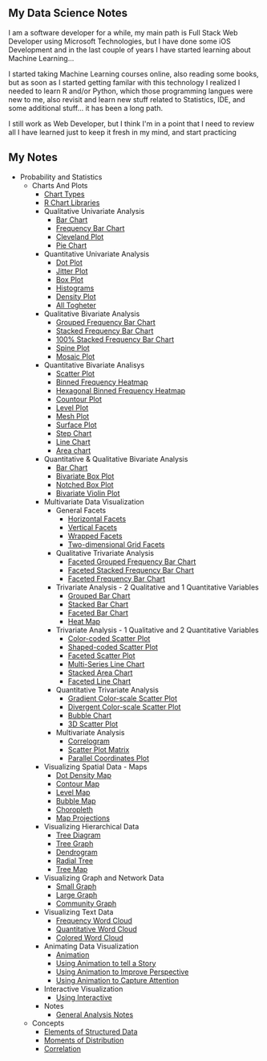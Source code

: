 ## My Data Science Notes

I am a software developer for a while, my main path is Full Stack Web Developer using Microsoft Technologies, but I have done some iOS Development and in the last couple of years I have started learning about Machine Learning...

I started taking Machine Learning courses online, also reading some books, but as soon as I started getting familar with this technology I realized I needed to learn R and/or Python, which those programming langues were new to me, also revisit and learn new stuff related to Statistics, IDE, and some additional stuff... it has been a long path.

I still work as Web Developer, but I think I'm in a point that I need to review all I have learned just to keep it fresh in my mind, and start practicing

## My Notes

* Probability and Statistics
  * Charts And Plots
    * [Chart Types](/pages/statistics/charts/chart_types.md)
    * [R Chart Libraries](/pages/statistics/charts/r_chart_libraries.md)
    * Qualitative Univariate Analysis
      * [Bar Chart](/pages/statistics/charts/bar_chart.md)
      * [Frequency Bar Chart](frequency_bar_chart.md)
      * [Cleveland Plot](cleveland_dot_chart.md)
      * [Pie Chart](pie_chart.md)
    * Quantitative Univariate Analysis
      * [Dot Plot](pages/statistics/charts/dot_plot.md)
      * [Jitter Plot](pages/statistics/charts/jitter_plot.md)
      * [Box Plot](pages/statistics/charts/box_plot.md)
      * [Histograms](/pages/statistics/charts/histograms.md)
      * [Density Plot](pages/statistics/charts/density_plot.md)
      * [All Togheter](pages/statistics/charts/quantitative_univariate_all_in_one.md)
    * Qualitative Bivariate Analysis
      * [Grouped Frequency Bar Chart](pages/statistics/charts/grouped_frequency_bar_chart.md)
      * [Stacked Frequency Bar Chart](pages/statistics/charts/stacked_frequency_bar_chart.md)
      * [100% Stacked Frequency Bar Chart](pages/statistics/charts/100_staked_frequency_bar_chart.md)
      * [Spine Plot](pages/statistics/charts/spined_plot.md)
      * [Mosaic Plot](pages/statistics/charts/mosaic_plot.md)
    * Quantitative Bivariate Analisys
      * [Scatter Plot](pages/statistics/charts/scatter_plot.md)
      * [Binned Frequency Heatmap](pages/statistics/charts/binned_frequency_heatmap.md)
      * [Hexagonal Binned Frequency Heatmap](pages/statistics/charts/binned_hex_heatmap.md)
      * [Countour Plot](pages/statistics/charts/contour_plot.md)
      * [Level Plot](pages/statistics/charts/level_plot.md)
      * [Mesh Plot](pages/statistics/charts/mesh_plot.md)
      * [Surface Plot](pages/statistics/charts/surface_plot.md)
      * [Step Chart](pages/statistics/charts/step_charts.md)
      * [Line Chart](pages/statistics/charts/line_chart.md)
      * [Area chart](pages/statistics/charts/area_chart.md)
    * Quantitative & Qualitative Bivariate Analysis
      * [Bar Chart](pages/statistics/charts/bar_chart_bivariate.md)
      * [Bivariate Box Plot](pages/statistics/charts/box_plot_bivariate.md)
      * [Notched Box Plot](pages/statistics/charts/notched_box_plot.md)
      * [Bivariate Violin Plot](pages/statistics/charts/violin_plot_bi.md)
    * Multivariate Data Visualization
      * General Facets
        * [Horizontal Facets](pages/statistics/charts/facet_horizontal.md)
        * [Vertical Facets](pages/statistics/charts/facet_vertical.md)
        * [Wrapped Facets](pages/statistics/charts/facet_wrapped.md)
        * [Two-dimensional Grid Facets](pages/statistics/charts/facet_2d_grid.md)
      * Qualitative Trivariate Analysis
        * [Faceted Grouped Frequency Bar Chart](pages/statistics/charts/faceted_grouped_frequency_bar_chart.md)
        * [Faceted Stacked Frequency Bar Chart](pages/statistics/charts/facet_wrapped.md)
        * [Faceted Frequency Bar Chart](faceted_frequency_bar_chart.pages/statistics/charts/frequency_bar_chart.md)
      * Trivariate Analysis - 2 Qualitative and 1 Quantitative Variables
        * [Grouped Bar Chart](pages/statistics/charts/grouped_bar_chart_2qual_1quan.md)
        * [Stacked Bar Chart](pages/statistics/charts/stack_bar_chart_2qual_1quan.md)
        * [Faceted Bar Chart](pages/statistics/charts/faceted_bar_chart_2quan_1quan.md)
        * [Heat Map](pages/statistics/charts/heat_map_2quan_1qual.md)
      * Trivariate Analysis - 1 Qualitative and 2 Quantitative Variables
        * [Color-coded Scatter Plot](pages/statistics/charts/color_coded_scatter_plot.md)
        * [Shaped-coded Scatter Plot](pages/statistics/charts/shaped_coded_scatter_plot.md)
        * [Faceted Scatter Plot](pages/statistics/charts/faceted_scatter_plot.md)
        * [Multi-Series Line Chart](pages/statistics/charts/multiseries_line_chart.md)
        * [Stacked Area Chart](pages/statistics/charts/stacked_area_chart.md)
        * [Faceted Line Chart](pages/statistics/charts/faceted_line_chart.md)
      * Quantitative Trivariate Analysis
        * [Gradient Color-scale Scatter Plot](pages/statistics/charts/gradient_color_scale_scatter_plot.md)
        * [Divergent Color-scale Scatter Plot](pages/statistics/charts/divergent_color_scale_scatter_plot.md)
        * [Bubble Chart](pages/statistics/charts/bubble_chart.md)
        * [3D Scatter Plot](pages/statistics/charts/3d_scatter_plot.md)
      * Multivariate Analysis
        * [Correlogram](pages/statistics/charts/correlogram.md)
        * [Scatter Plot Matrix](pages/statistics/charts/scatter_plot_matrix.md)
        * [Parallel Coordinates Plot](pages/statistics/charts/parallel_coordinates_plot.md)
    * Visualizing Spatial Data - Maps
      * [Dot Density Map](pages/statistics/charts/maps_charts.md)
      * [Contour Map](pages/statistics/charts/maps_charts.md)
      * [Level Map](pages/statistics/charts/maps_charts.md)
      * [Bubble Map](pages/statistics/charts/maps_charts.md)
      * [Choropleth](pages/statistics/charts/maps_charts.md)
      * [Map Projections](pages/statistics/charts/maps_charts.md)
    * Visualizing Hierarchical Data
      * [Tree Diagram](pages/statistics/charts/hierarchical_data.md)
      * [Tree Graph](pages/statistics/charts/hierarchical_data.md)
      * [Dendrogram](pages/statistics/charts/hierarchical_data.md)
      * [Radial Tree](pages/statistics/charts/hierarchical_data.md)
      * [Tree Map](pages/statistics/charts/hierarchical_data.md)
    * Visualizing Graph and Network Data
      * [Small Graph](pages/statistics/charts/small_graph.md)
      * [Large Graph](pages/statistics/charts/large_graph.md)
      * [Community Graph](pages/statistics/charts/community_graph.md)
    * Visualizing Text Data
      * [Frequency Word Cloud](pages/statistics/charts/frequency_word_cloud.md)
      * [Quantitative Word Cloud](pages/statistics/charts/quantitative_word_cloud.md)
      * [Colored Word Cloud](pages/statistics/charts/colored_word_cloud.md)
    * Animating Data Visualization
      * [Animation](pages/statistics/charts/animations.md)
      * [Using Animation to tell a Story](pages/statistics/charts/animations.md)
      * [Using Animation to Improve Perspective](pages/statistics/charts/animations.md)
      * [Using Animation to Capture Attention](pages/statistics/charts/animations.md)
    * Interactive Visualization
      * [Using Interactive](pages/statistics/charts/interactive.md)
    * Notes
      * [General Analysis Notes](pages/statistics/charts/general_analysis_notes.md)
  * Concepts
    * [Elements of Structured Data](/pages/statistics/concepts/elements_of_structured_data.md)
    * [Moments of Distribution](/pages/statistics/concepts/moments_of_distribution.md)
    * [Correlation](/pages/statistics/concepts/correlation.md)

